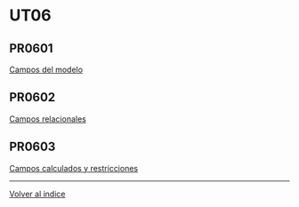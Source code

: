 # UT06

## PR0601 
[Campos del modelo](./pr0601/doc.md)

## PR0602
[Campos relacionales](./pr0602/doc.md)

## PR0603
[Campos calculados y restricciones](./pr0603/doc.md)

---
[Volver al indice](../)